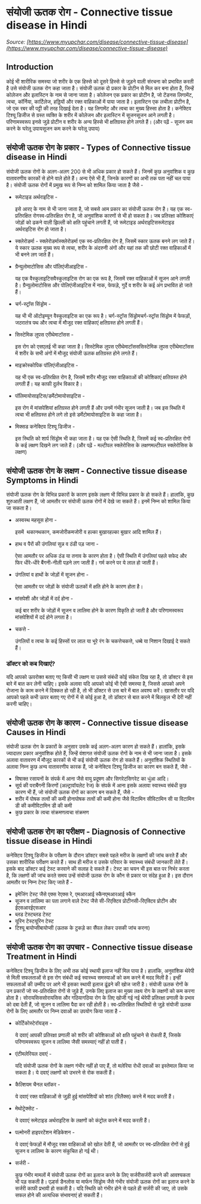 # संयोजी ऊतक रोग - Connective tissue disease in Hindi
_Source: [https://www.myupchar.com/disease/connective-tissue-disease](https://www.myupchar.com/disease/connective-tissue-disease)_

## Introduction
कोई भी शारीरिक समस्या जो शरीर के एक हिस्से को दूसरे हिस्से से जुड़ने वाली संरचना को प्रभावित करती है उसे संयोजी ऊतक रोग कहा जाता है।
संयोजी ऊतक दो प्रकार के प्रोटीन से मिल कर बना होता है, जिन्हें कोलेजन और इलास्टिन के नाम से जाना जाता है। कोलेजन एक प्रकार का प्रोटीन है, जो टेंडनस लिगामेंट, त्वचा, कॉर्निया, कार्टिलेज, हड्डियों और रक्त वाहिकाओं में पाया जाता है। इलास्टिन एक लचीला प्रोटीन है, जो एक रबर की पट्टी की तरह दिखाई देता है। यह लिगामेंट और त्वचा का मुख्य हिस्सा होता है।
कनेक्टिव टिश्यू डिजीज से ग्रस्त व्यक्ति के शरीर में कोलेजन और इलास्टिन में सूजनसूजन आने लगती है। परिणामस्वरूप इनसे जुड़े प्रोटीन व शरीर के अन्य हिस्से भी क्षतिग्रस्त होने लगते हैं।
(और पढ़ें - सूजन कम करने के घरेलू उपायसूजन कम करने के घरेलू उपाय)

## संयोजी ऊतक रोग के प्रकार - Types of Connective tissue disease in Hindi
संयोजी ऊतक रोगों के अलग-अलग 200 से भी अधिक प्रकार हो सकते हैं। जिनमें कुछ अनुवांशिक व कुछ वातावरणीय कारकों से होने वाले होते हैं। अन्य ऐसे भी हैं, जिनके कारणों का अभी तक पता नहीं चल पाया है। संयोजी ऊतक रोगों में प्रमुख रूप से निम्न को शामिल किया जाता है जैसे -
- रूमेटाइड अर्थराइटिस -
	इसे आरए के नाम से भी जाना जाता है, जो सबसे आम प्रकार का संयोजी ऊतक रोग है। यह एक स्व-प्रतिरक्षित रोगस्व-प्रतिरक्षित रोग है, जो अनुवांशिक कारणों से भी हो सकता है। जब प्रतिरक्षा कोशिकाएं जोड़ों को ढकने वाली झिल्ली को क्षति पहुंचाने लगती हैं, जो रूमेटाइड अर्थराइटिसरूमेटाइड अर्थराइटिस रोग हो जाता है।
- स्क्लेरोडर्मा -
स्क्लेरोडर्मास्क्लेरोडर्मा एक स्व-प्रतिरक्षित रोग है, जिसमें स्कार ऊतक बनने लग जाते हैं। ये स्कार ऊतक मुख्य रूप से त्वचा, शरीर के अंदरुनी अंगों और यहां तक की छोटी रक्त वाहिकाओं में भी बनने लग जाते हैं।
- ग्रैन्युलोमाटोसिस और पॉलिएंजीआइटिस -
	यह एक वैस्कुलाइटिसवैस्कुलाइटिस रोग का एक रूप है, जिसमें रक्त वाहिकाओं में सूजन आने लगती है। ग्रैन्युलोमाटोसिस और पोलिएंजीआइटिस में नाक, फेफड़े, गुर्दे व शरीर के कई अंग प्रभावित हो जाते हैं।
- चर्ग-स्ट्रॉस सिंड्रोम -
	यह भी भी ऑटोइम्यून वैस्कुलाइटिस का एक रूप है। चर्ग-स्ट्रॉस सिंड्रोमचर्ग-स्ट्रॉस सिंड्रोम में फेफड़ों, जठरातंत्र पथ और त्वचा में मौजूद रक्त वाहिकाएं क्षतिग्रस्त होने लगती हैं।
- सिस्टेमिक लुपस एरीथेमाटॉसस -
	इस रोग को एसएलई भी कहा जाता है। सिस्टेमिक लुपस एरीथेमाटॉसससिस्टेमिक लुपस एरीथेमाटॉसस में शरीर के सभी अंगों में मौजूद संयोजी ऊतक क्षतिग्रस्त होने लगते हैं।
- माइक्रोस्कोपिक पॉलिएंजीआइटिस -
	यह भी एक स्व-प्रतिरक्षित रोग है, जिसमें शरीर मौजूद रक्त वाहिकााओं की कोशिकाएं क्षतिग्रस्त होने लगती हैं। यह काफी दुर्लभ विकार है।
- पॉलिमायोसाइटिस/डर्मेटोमायोसाइटिस -
	इस रोग में मांसपेशियां क्षतिग्रस्त होने लगती हैं और उनमें गंभीर सूजन जाती है। जब इस स्थिति में त्वचा भी क्षतिग्रस्त होने लगे तो इसे डर्मेटोमायोसाइटिस के कहा जाता है।
- मिक्सड कनेक्टिव टिश्यू डिजीज -
	इस स्थिति को शार्प सिंड्रोम भी कहा जाता है। यह एक ऐसी स्थिति है, जिसमें कई स्व-प्रतिरक्षित रोगों के कई लक्षण दिखने लग जाते हैं।
(और पढ़ें - मल्टीपल स्क्लेरोसिस के लक्षणमल्टीपल स्क्लेरोसिस के लक्षण)

## संयोजी ऊतक रोग के लक्षण - Connective tissue disease Symptoms in Hindi
संयोजी ऊतक रोग के विभिन्न प्रकारों के कारण इसके लक्षण भी विभिन्न प्रकार के हो सकते हैं। हालांकि, कुछ शुरुआती लक्षण हैं, जो आमतौर पर संयोजी ऊतक रोगों में देखे जा सकते हैं। इनमें निम्न को शामिल किया जा सकता है।
- अस्वस्थ महसूस होना -
	इसमें  थकानथकान, कमजोरीकमजोरी व हल्का बुखारहल्का बुखार आदि शामिल हैं।
- हाथ व पैरों की उंगलियां सुन्न व ठंडी पड़ जाना -
	ऐसा आमतौर पर अधिक ठंड या तनाव के कारण होता है। ऐसी स्थिति में उंगलियां पहले सफेद और फिर धीरे-धीरे बैंगनी-नीली पड़ने लग जाती हैं। गर्म करने पर ये लाल हो जाती हैं।
- उंगलियां व हाथों के जोड़ों में सूजन होना -
	ऐसा आमतौर पर जोड़ों के संयोजी ऊतकों में क्षति होने के कारण होता है।
- मांसपेशी और जोड़ों में दर्द होना -
	कई बार शरीर के जोड़ों में सूजन व लालिमा होने के कारण विकृति हो जाती है और परिणामस्वरूप मांसपेशियों में दर्द होने लगता है।
- चकत्ते -
	उंगलियों व त्वचा के कई हिस्सों पर लाल या भूरे रंग के चकत्तेचकत्ते, धब्बे या निशान दिखाई दे सकते हैं।
### डॉक्टर को कब दिखाएं?
यदि आपको ऊपरोक्त बताए गए किसी भी लक्षण या उससे संबंधी कोई संकेत दिख रहा है, तो डॉक्टर से इस बारे में बात कर लेनी चाहिए। इसके अलावा यदि आपको कोई भी ऐसी समस्या है, जिससे आपको अपने रोजाना के काम करने में दिक्कत हो रही है, तो भी डॉक्टर से उस बारे में बात अवश्य करें।
खासतौर पर यदि आपको पहले कभी ऊपर बताए गए रोगों में से कोई हुआ है, तो डॉक्टर से बात करने में बिलकुल भी देरी नहीं करनी चाहिए।

## संयोजी ऊतक रोग के कारण - Connective tissue disease Causes in Hindi
संयोजी ऊतक रोग के प्रकारों के अनुसार उसके कई अलग-अलग कारण हो सकते हैं। हालांकि, इसके ज्यादातर प्रकार अनुवांशिक होते हैं, जिन्हें वंशागत संयोजी ऊतक रोगों के नाम से भी जाना जाता है। इसके अलावा वातावरण में मौजूद कारकों से भी कई संयोजी ऊतक रोग हो सकते हैं। अनुवांशिक स्थितियों के अलावा निम्न कुछ अन्य वातावरणीय कारक हैं, जो कनेक्टिव टिश्यू डिजीज का कारण बन सकते हैं, जैसे -
- विषाक्त रसायनों के संपर्क में आना जैसे वायु प्रदूषण और सिगरेटसिगरेट का धुंआ आदि।
- सूर्य की पराबैंगनी किरणों (अल्ट्रावॉयलेट रेज) के संपर्क में आना
इसके अलावा स्वास्थ्य संबंधी कुछ कारण भी हैं, जो संयोजी ऊतक रोगों का कारण बन सकते हैं, जैसे -
- शरीर में पोषक तत्वों की कमी होनापोषक तत्वों की कमी होना जैसे विटामिन सीविटामिन सी या विटामिन डी की कमीविटामिन डी की कमी
- कुछ प्रकार के त्वचा संक्रमणत्वचा संक्रमण

## संयोजी ऊतक रोग का परीक्षण - Diagnosis of Connective tissue disease in Hindi
कनेक्टिव टिश्यू डिजीज के परीक्षण के दौरान डॉक्टर सबसे पहले मरीज के लक्षणों की जांच करते हैं और उसका शारीरिक परीक्षण करते हैं। साथ ही मरीज व उसके परिवार के स्वास्थ्य संबंधी जानकारी लेते हैं। इसके बाद डॉक्टर कई टेस्ट करवाने की सलाह दे सकते हैं। टेस्ट का चयन भी इस बात पर निर्भर करता है, कि लक्षणों की जांच करते समय उन्हें संयोजी ऊतक रोग के कौन से प्रकार पर संदेह हुआ है। इस दौरान आमतौर पर निम्न टेस्ट किए जाते हैं -
- इमेजिंग टेस्ट जैसे एक्स रेएक्स रे, एमआरआई स्कैनएमआरआई स्कैन
- सूजन व लालिमा का पता लगाने वाले टेस्ट जैसे सी-रिएक्टिव प्रोटीनसी-रिएक्टिव प्रोटीन और ईएसआरईएसआर
- ब्लड टेस्टब्लड टेस्ट
- यूरिन टेस्टयूरिन टेस्ट
- टिश्यू बायोप्सीबायोप्सी (ऊतक के टुकड़े का सैंपल लेकर उसकी जांच करना)

## संयोजी ऊतक रोग का उपचार - Connective tissue disease Treatment in Hindi
कनेक्टिव टिश्यू डिजीज के लिए अभी तक कोई स्थायी इलाज नहीं मिल पाया है। हालांकि, अनुवांशिक थेरेपी से मिली सफलताओं से इस रोग संबंधी कई स्वास्थ्य समस्याओं को कम करने में मदद मिली है। इन्हीं सफलताओं की उम्मीद पर आगे भी इसका स्थायी इलाज ढूंढने की खोज जारी है।
संयोजी ऊतक रोगों के उन प्रकारों जो स्व-प्रतिरक्षित रोगों से जुड़े हैं, उनके लिए इलाज का मुख्य लक्ष्य रोग के लक्षणों को कम करना होता है। सोरायसिससोरायसिस और गठियागठिया रोग के लिए खोजी गई नई थेरेपी प्रतिरक्षा प्रणाली के प्रभाव को दबा देती हैं, जो सूजन व लालिमा पैदा कर रही होती है।
स्व-प्रतिरक्षित स्थितियों से जुड़े संयोजी ऊतक रोगों के लिए आमतौर पर निम्न दवाओं का उपयोग किया जाता है -
- कोर्टिकोस्टेरॉयड्स -
	ये दवाएं आपकी प्रतिरक्षा प्रणाली को शरीर की कोशिकाओं को क्षति पहुंचाने से रोकती हैं, जिसके परिणामस्वरूप सूजन व लालिमा जैसी समस्याएं नहीं हो पाती हैं।
- एंटीमलेरियल दवाएं -
	यदि संयोजी ऊतक रोगों के लक्षण गंभीर नहीं हो पाए हैं, तो मलेरिया रोधी दवाओं का इस्तेमाल किया जा सकता है। ये दवाएं लक्षणों को उभरने से रोक सकती हैं।
- कैल्शियम चैनल ब्लॉकर -
	ये दवाएं रक्त वाहिकाओं से जुड़ी हुई मांसपेशियों को शांत (रिलैक्स) करने में मदद करती हैं।
- मेथोट्रेक्सेट -
	ये दवााएं रूमेटाइड अर्थराइटिस के लक्षणों को कंट्रोल करने में मदद करती हैं।
- पल्मोनरी हाइपरटेंशन मेडिकेशन -
	ये दवाएं फेफड़ों में मौजूद रक्त वाहिकाओं को खोल देती हैं, जो आमतौर पर स्व-प्रतिरक्षित रोगों से हुई सूजन व लालिमा के कारण संकुचित हो गई थी।
- सर्जरी -
	कुछ गंभीर मामलों में संयोजी ऊतक रोगों का इलाज करने के लिए सर्जरीसर्जरी करने की आवश्यकता भी पड़ सकती है। एल्हर्स डैनलोस या मार्फन सिंड्रोम जैसे गंभीर संयोजी ऊतक रोगों का इलाज करने के सर्जरी काफी प्रभावी हो सकती है। यदि स्थिति को गंभीर होने से पहले ही सर्जरी की जाए, तो उसके सफल होने की अत्यधिक संभावनाएं हो सकती हैं।

